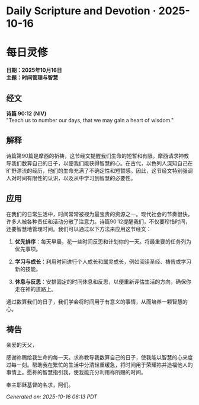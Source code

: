 # Daily Scripture and Devotion · 2025-10-16

# 每日灵修

**日期：2025年10月16日**  
**主题：时间管理与智慧**

## 经文

**诗篇 90:12 (NIV)**  
"Teach us to number our days, that we may gain a heart of wisdom."

## 解释

诗篇第90篇是摩西的祈祷，这节经文提醒我们生命的短暂和有限。摩西请求神教导我们数算自己的日子，以便我们能获得智慧的心。在古代，以色列人深知自己在旷野漂流的经历，他们的生命充满了不确定性和短暂感。因此，这节经文特别强调人对时间有限性的认识，以及从中学习到智慧的必要性。

## 应用

在我们的日常生活中，时间常常被视为最宝贵的资源之一。现代社会的节奏很快，许多人被各种责任和活动分散了注意力。诗篇90:12提醒我们，不仅要珍惜时间，还要智慧地管理时间。我们可以通过以下方法来应用这节经文：

1. **优先排序**：每天早晨，花一些时间反思和计划你的一天。将最重要的任务列为优先事项。
  
2. **学习与成长**：利用时间进行个人成长和属灵成长，例如阅读圣经、祷告或学习新的技能。

3. **休息与反思**：安排固定的时间休息和反思，以便重新评估生活的方向，确保你走在神的道路上。

通过数算我们的日子，我们学会将时间用于有意义的事情，从而培养一颗智慧的心。

## 祷告

亲爱的天父，

感谢祢赐给我生命的每一天。求祢教导我数算自己的日子，使我能以智慧的心来度过每一刻。帮助我在繁忙的生活中分清轻重缓急，将时间用于荣耀祢并造福他人的事情上。愿祢的智慧指引我，使我能充分利用祢所赐的时间。

奉主耶稣基督的名求，阿们。

_Generated on: 2025-10-16 06:13 PDT_
